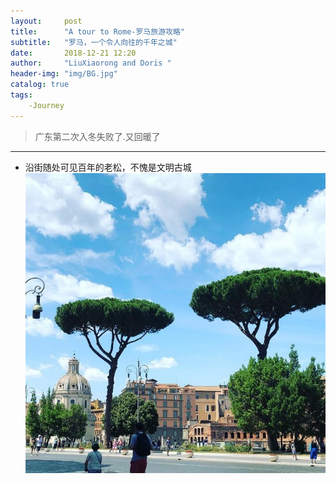 ```yaml
---
layout:     post
title:      "A tour to Rome-罗马旅游攻略"
subtitle:   "罗马，一个令人向往的千年之城"
date:       2018-12-21 12:20
author:     "LiuXiaorong and Doris "
header-img: "img/BG.jpg"
catalog: true
tags:
    -Journey
---
```


>广东第二次入冬失败了.又回暖了

---

- 沿街随处可见百年的老松，不愧是文明古城
![](img/in-post/post-Rome/Rome1.jpg)